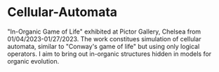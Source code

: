 # Cellular-Automata
"In-Organic Game of Life" exhibited at Pictor Gallery, Chelsea from 01/04/2023-01/27/2023. The work constitues simulation of cellular automata, similar to "Conway's game of life" but using only logical operators. I aim to bring out in-organic structures hidden in models for organic evolution.
